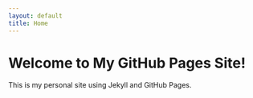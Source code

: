 ```yaml
---
layout: default
title: Home
---
```


# Welcome to My GitHub Pages Site!

This is my personal site using Jekyll and GitHub Pages.
